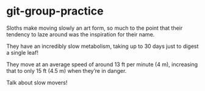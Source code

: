 # git-group-practice

Sloths make moving slowly an art form, so much to the point that their tendency to laze around was the inspiration for their name.

They have an incredibly slow metabolism, taking up to 30 days just to digest a single leaf!

They move at an average speed of around 13 ft per minute (4 m), increasing that to only 15 ft (4.5 m) when they’re in danger.

Talk about slow movers!
